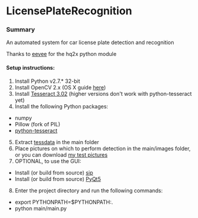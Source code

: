 LicensePlateRecognition
=======================
### Summary
An automated system for car license plate detection and recognition

Thanks to [eevee](https://github.com/eevee/pyhq2x) for the hq2x python module

#### Setup instructions: ####
1. Install Python v2.7.* 32-bit
2. Install OpenCV 2.x (OS X guide [here](https://jjyap.wordpress.com/2014/05/24/installing-opencv-2-4-9-on-mac-osx-with-python-support/))
3. Install [Tesseract 3.02](https://github.com/tesseract-ocr/tesseract/releases/tag/3.02.02) (higher versions don't work with python-tesseract yet)
4. Install the following Python packages:
  * numpy
  * Pillow (fork of PIL)
  * [python-tesseract](https://bitbucket.org/3togo/python-tesseract/downloads)
5. Extract [tessdata](https://drive.google.com/file/d/0B61RgxZKvD2JT011cWluN3JMMUk/view?usp=sharing) in the main folder
6. Place pictures on which to perform detection in the main/images folder, or you can download [my test pictures](https://drive.google.com/file/d/0B61RgxZKvD2JOVZTZjY1OHVMTmc/view?usp=sharing)
7. OPTIONAL, to use the GUI:
  * Install (or build from source) [sip](https://www.riverbankcomputing.com/software/sip/download)
  * Install (or build from source) [PyQt5](https://www.riverbankcomputing.com/software/pyqt/download5)
8. Enter the project directory and run the following commands:
  * export PYTHONPATH=$PYTHONPATH:.
  * python main/main.py
